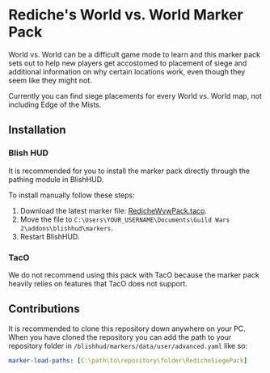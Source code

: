 # Rediche's World vs. World Marker Pack

World vs. World can be a difficult game mode to learn and this marker pack sets out to help new players get accostomed to placement of siege and additional information on why certain locations work, even though they seem like they might not.

Currently you can find siege placements for every World vs. World map, not including Edge of the Mists.

## Installation

### Blish HUD

It is recommended for you to install the marker pack directly through the pathing module in BlishHUD.

To install manually follow these steps:

1. Download the latest marker file: [RedicheWvwPack.taco](https://github.com/rediche/rediche-wvw-pack/raw/main/rediche-wvw-pack/RedicheWvwPack.taco).
2. Move the file to `C:\Users\YOUR_USERNAME\Documents\Guild Wars 2\addons\blishhud\markers`.
3. Restart BlishHUD.

### TacO

We do not recommend using this pack with TacO because the marker pack heavily relies on features that TacO does not support.

## Contributions

It is recommended to clone this repository down anywhere on your PC. When you have cloned the repository you can add the path to your repository folder in `/blishhud/markers/data/user/advanced.yaml` like so:

```yaml
marker-load-paths: [C:\path\to\repository\folder\RedicheSiegePack]
```
